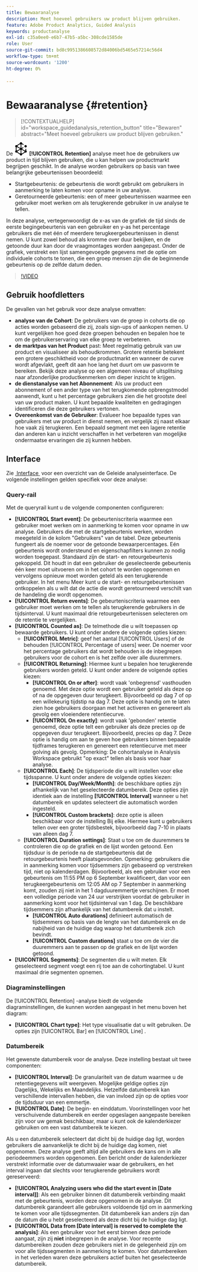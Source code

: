 ```yaml
---
title: Bewaaranalyse
description: Meet hoeveel gebruikers uw product blijven gebruiken.
feature: Adobe Product Analytics, Guided Analysis
keywords: productanalyse
exl-id: c35a0ee0-e6b7-47b5-a5bc-308cde1585de
role: User
source-git-commit: bd8c9951386608572d84006bd5465e57214c56d4
workflow-type: tm+mt
source-wordcount: '1200'
ht-degree: 0%

---
```


# Bewaaranalyse {#retention}

<!-- markdownlint-disable MD034 -->

>[!CONTEXTUALHELP]
>id="workspace_guidedanalysis_retention_button"
>title="Bewaren"
>abstract="Meet hoeveel gebruikers uw product blijven gebruiken."

<!-- markdownlint-enable MD034 -->

De ![&#x200B; Behoud &#x200B;](/help/assets/icons/Retention.svg) **[!UICONTROL Retention]** analyse meet hoe de gebruikers uw product in tijd blijven gebruiken, die u kan helpen uw productmarkt begrijpen geschikt. In de analyse worden gebruikers op basis van twee belangrijke gebeurtenissen beoordeeld:

* Startgebeurtenis: de gebeurtenis die wordt gebruikt om gebruikers in aanmerking te laten komen voor opname in uw analyse.
* Geretourneerde gebeurtenis: een of meer gebeurtenissen waarmee een gebruiker moet werken om als terugkerende gebruiker in uw analyse te tellen.

In deze analyse, vertegenwoordigt de x-as van de grafiek de tijd sinds de eerste begingebeurtenis van een gebruiker en y-as het percentage gebruikers die met één of meerdere terugkeergebeurtenissen in dienst nemen. U kunt zowel behoud als kromme over duur bekijken, en de getoonde duur kan door de vraagmontages worden aangepast. Onder de grafiek, verstrekt een lijst samengevoegde gegevens met de optie om individuele cohorts te tonen, die een groep mensen zijn die de beginnende gebeurtenis op de zelfde datum deden.

>[!VIDEO](https://video.tv.adobe.com/v/3435784/?quality=12&learn=on&captions=dut)


## Gebruik hoofdletters

De gevallen van het gebruik voor deze analyse omvatten:

* **analyse van de Cohort**: De gebruikers van de groep in cohorts die op acties worden gebaseerd die zij, zoals sign-ups of aankopen nemen. U kunt vergelijken hoe goed deze groepen behouden en bepalen hoe te om de gebruikerservaring van elke groep te verbeteren.
* **de marktpas van het Product** past: Meet regelmatig gebruik van uw product en visualiseer als behoudkrommen. Grotere retentie betekent een grotere geschiktheid voor de productmarkt en wanneer de curve wordt afgevlakt, geeft dit aan hoe lang het duurt om uw pasvorm te bereiken. Bekijk deze analyse op een algemeen niveau of uitsplitsing naar afzonderlijke productkenmerken om dieper inzicht te krijgen.
* **de dienstanalyse van het Abonnement**: Als uw product een abonnement of een ander type van het terugkomende opbrengstmodel aanwendt, kunt u het percentage gebruikers zien die het grootste deel van uw product maken. U kunt bepaalde kwaliteiten en gedragingen identificeren die deze gebruikers vertonen.
* **Overeenkomst van de Gebruiker**: Evalueer hoe bepaalde types van gebruikers met uw product in dienst nemen, en vergelijk zij naast elkaar hoe vaak zij terugkeren. Een bepaald segment met een lagere retentie dan anderen kan u inzicht verschaffen in het verbeteren van mogelijke ondermaatse ervaringen die zij kunnen hebben.

## Interface

Zie [&#x200B; Interface &#x200B;](../overview.md#interface) voor een overzicht van de Geleide analyseinterface. De volgende instellingen gelden specifiek voor deze analyse:

### Query-rail

Met de queryrail kunt u de volgende componenten configureren:

* **[!UICONTROL Start event]**: De gebeurteniscriteria waarmee een gebruiker moet werken om in aanmerking te komen voor opname in uw analyse. Gebruikers die met de startgebeurtenis werken, worden meegeteld in de kolom &quot;Gebruikers&quot; van de tabel. Deze gebeurtenis fungeert als de noemer voor de getoonde bewaarpercentages. Eén gebeurtenis wordt ondersteund en eigenschapfilters kunnen zo nodig worden toegepast. Standaard zijn de start- en retourgebeurtenis gekoppeld. Dit houdt in dat een gebruiker de geselecteerde gebeurtenis één keer moet uitvoeren om in het cohort te worden opgenomen en vervolgens opnieuw moet worden geteld als een terugkerende gebruiker. In het menu Meer kunt u de start- en retourgebeurtenissen ontkoppelen als u wilt dat de actie die wordt geretourneerd verschilt van de handeling die wordt opgenomen.
* **[!UICONTROL Return events]**: De gebeurteniscriteria waarmee een gebruiker moet werken om te tellen als terugkerende gebruikers in de tijdsinterval. U kunt maximaal drie retourgebeurtenissen selecteren om de retentie te vergelijken.
* **[!UICONTROL Counted as]**: De telmethode die u wilt toepassen op bewaarde gebruikers. U kunt onder andere de volgende opties kiezen:
   * **[!UICONTROL Metric]**: geef het aantal [!UICONTROL Users] of de behouden [!UICONTROL Percentage of users] weer. De noemer voor het percentage gebruikers dat wordt behouden is de inbegrepen gebruikers voor de cohort en is het zelfde over alle duuremmers.
   * **[!UICONTROL Returning]**: Hiermee kunt u bepalen hoe terugkerende gebruikers worden geteld. U kunt onder andere de volgende opties kiezen:
      * **[!UICONTROL On or after]**: wordt vaak &#39;onbegrensd&#39; vasthouden genoemd. Met deze optie wordt een gebruiker geteld als deze op of na de opgegeven duur terugkeert. Bijvoorbeeld op dag 7 of op een willekeurig tijdstip na dag 7. Deze optie is handig om te laten zien hoe gebruikers doorgaan met het activeren en genereert als gevolg een vloeiendere retentiecurve.
      * **[!UICONTROL On exactly]**: wordt vaak &#39;gebonden&#39; retentie genoemd, deze optie telt een gebruiker als deze precies op de opgegeven duur terugkeert. Bijvoorbeeld, precies op dag 7. Deze optie is handig om aan te geven hoe gebruikers binnen bepaalde tijdframes terugkeren en genereert een retentiecurve met meer golving als gevolg. Opmerking: De cohortanalyse in Analysis Workspace gebruikt &quot;op exact&quot; tellen als basis voor haar analyse.
   * **[!UICONTROL Each]**: De tijdsperiode die u wilt instellen voor elke tijdsspanne. U kunt onder andere de volgende opties kiezen:
      * **[!UICONTROL Day/Week/Month]**: de beschikbare opties zijn afhankelijk van het geselecteerde datumbereik. Deze opties zijn identiek aan de instelling **[!UICONTROL Interval]** wanneer u het datumbereik en updates selecteert die automatisch worden ingesteld.
      * **[!UICONTROL Custom brackets]**: deze optie is alleen beschikbaar voor de instelling Bij elke. Hiermee kunt u gebruikers tellen over een groter tijdsbestek, bijvoorbeeld dag 7-10 in plaats van alleen dag 7.
   * **[!UICONTROL Duration settings]**: Staat u toe om de duuremmers te controleren die op de grafiek en de lijst worden getoond. Een tijdsduur is de periode na de startgebeurtenis dat de retourgebeurtenis heeft plaatsgevonden. Opmerking: gebruikers die in aanmerking komen voor tijdsemmers zijn gebaseerd op verstreken tijd, niet op kalenderdagen. Bijvoorbeeld, als een gebruiker voor een gebeurtenis om 11:55 PM op 6 September kwalificeert, dan voor een terugkeergebeurtenis om 12:05 AM op 7 September in aanmerking komt, zouden zij niet in het 1 dagduuremmertje verschijnen. Er moet een volledige periode van 24 uur verstrijken voordat de gebruiker in aanmerking komt voor het tijdsinterval van 1 dag. De beschikbare tijdsemmers zijn afhankelijk van het datumbereik dat u instelt.
      * **[!UICONTROL Auto durations]** definieert automatisch de tijdsemmers op basis van de lengte van het datumbereik en de nabijheid van de huidige dag waarop het datumbereik zich bevindt.
      * **[!UICONTROL Custom durations]** staat u toe om de vier die duuremmers aan te passen op de grafiek en de lijst worden getoond.
* **[!UICONTROL Segments]**: De segmenten die u wilt meten. Elk geselecteerd segment voegt een rij toe aan de cohortingtabel. U kunt maximaal drie segmenten opnemen.

### Diagraminstellingen

De [!UICONTROL Retention] -analyse biedt de volgende diagraminstellingen, die kunnen worden aangepast in het menu boven het diagram:

* **[!UICONTROL Chart type]**: Het type visualisatie dat u wilt gebruiken. De opties zijn [!UICONTROL Bar] en [!UICONTROL Line] .

### Datumbereik

Het gewenste datumbereik voor de analyse. Deze instelling bestaat uit twee componenten:

* **[!UICONTROL Interval]**: De granulariteit van de datum waarmee u de retentiegegevens wilt weergeven. Mogelijke geldige opties zijn Dagelijks, Wekelijks en Maandelijks. Hetzelfde datumbereik kan verschillende intervallen hebben, die van invloed zijn op de opties voor de tijdsduur van een emmertje.
* **[!UICONTROL Date]**: De begin- en einddatum. Voorinstellingen voor het verschuivende datumbereik en eerder opgeslagen aangepaste bereiken zijn voor uw gemak beschikbaar, maar u kunt ook de kalenderkiezer gebruiken om een vast datumbereik te kiezen.

Als u een datumbereik selecteert dat dicht bij de huidige dag ligt, worden gebruikers die aanvankelijk te dicht bij de huidige dag komen, niet opgenomen. Deze analyse geeft altijd alle gebruikers de kans om in alle periodeemmers worden opgenomen. Een bericht onder de kalenderkiezer verstrekt informatie over de datumwaaier waar de gebruikers, en het interval ingaan dat slechts voor terugkerende gebruikers wordt gereserveerd:

* **[!UICONTROL Analyzing users who did the start event in [Date interval]]**: Als een gebruiker binnen dit datumbereik verbinding maakt met de gebeurtenis, worden deze opgenomen in de analyse. Dit datumbereik garandeert alle gebruikers voldoende tijd om in aanmerking te komen voor alle tijdssegmenten. Dit datumbereik kan anders zijn dan de datum die u hebt geselecteerd als deze dicht bij de huidige dag ligt.
* **[!UICONTROL Data from [Date interval] is reserved to complete the analysis]**: Als een gebruiker voor het eerst binnen deze periode aangaat, zijn zij **niet** inbegrepen in de analyse. Voor recente datumbereiken zouden deze gebruikers niet in de gelegenheid zijn om voor alle tijdssegmenten in aanmerking te komen. Voor datumbereiken in het verleden waren deze gebruikers actief buiten het geselecteerde datumbereik.

<!--
## Example

See below for an example of the analysis.

![Retention](../assets/retention.png)

-->